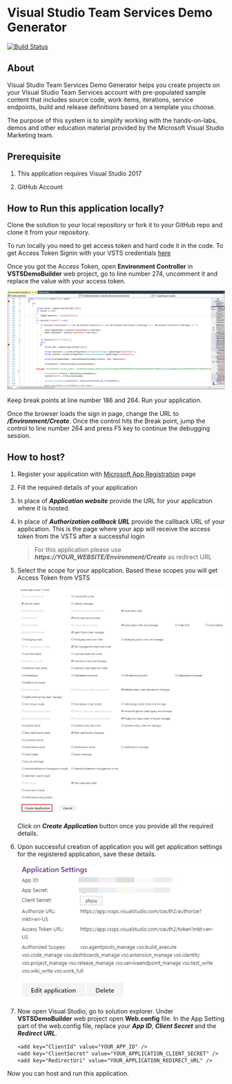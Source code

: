 # Visual Studio Team Services Demo Generator

[![Build Status](https://vstsprojectgenerator.visualstudio.com/VSTSDemoGenerator/_apis/build/status/Azure%20DevOps%20-GitHUb-prod)](https://vstsprojectgenerator.visualstudio.com/VSTSDemoGenerator/_build/latest?definitionId=11)

## About
Visual Studio Team Services Demo Generator helps you create projects on your Visual Studio Team Services account with pre-populated sample content that includes source code, work items, iterations, service endpoints, build and release definitions based on a template you choose.

The purpose of this system is to simplify working with the hands-on-labs, demos and other education material provided by the Microsoft Visual Studio Marketing team.

## Prerequisite


 1. This application requires Visual Studio 2017

 1. GitHub Account


## How to Run this application locally?

  Clone the solution to your local repository or fork it to your GitHub repo and clone it from your repository.

  To run locally you need to get access token and hard code it in the code. To get Access Token Signin with your VSTS credentials [here](https://mstokengenerator.azurewebsites.net)

  Once you got the Access Token, open **Environment Controller** in **VSTSDemoBuilder** web project, go to line number 274, uncomment it and replace the value with your access token.

   ![CreateMethod](Images/CreateMethod.png)

  Keep break points at line number 186 and 264. Run your application. 

 Once the browser loads the sign in page, change the URL to ***/Environment/Create***. Once the control hits the Break point, jump the control to line number 264 and press F5 key to continue the debugging session.

## How to host?

 1. Register your application with [Microsoft App Registration](https://app.vsaex.visualstudio.com/app/register?mkt=en-US) page

 1. Fill the required details of your application

 1. In place of ***Application website*** provide the URL for your application where it is hosted.

 1. In place of ***Authorization callback URL*** provide the callback URL of your application. This is the page where your app will receive the access token from the VSTS  after a successful login

    > For this application please use ***https://YOUR_WEBSITE/Environment/Create*** as redirect URL

 1. Select the scope for your application. Based these scopes you will get Access Token from VSTS
  
    ![scope](Images/scopes.png)
 
    Click on ***Create Application*** button once you provide all the required details.

  1. Upon successful creation of application you will get application settings for the registered application, save these details.

      ![AppSetting](Images/AppSetting.png)

  1. Now open Visual Studio, go to solution explorer. Under **VSTSDemoBuilder** web project open **Web.config** file. In the App Setting part of the web.config file, replace your ***App ID***, ***Client Secret*** and the ***Redirect URL***.


      ```
      <add key="ClientId" value="YOUR_APP_ID" />
      <add key="ClientSecret" value="YOUR_APPLICATION_CLIENT_SECRET" />
      <add key="RedirectUri" value="YOUR_APPLICATION_REDIRECT_URL" />
      ```
  Now you can host and run this application.




